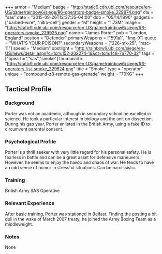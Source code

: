 +++
armor = "Medium"
badge = "http://static9.cdn.ubi.com/resource/en-US/game/rainbow6/siege/R6-operators-badge-smoke_229874.png"
ctu = "sas"
date = "2015-09-26T12:37:35-04:00"
dob = "05/14/1990"
gadgets = ["barbed-wire", "nitro-cell"]
gender = "M"
height = "1.73M"
image = "http://static9.cdn.ubi.com/resource/en-US/game/rainbow6/siege/R6-operators-smoke_229935.png"
name = "James Porter"
pob = "London, England"
positon = "Defender"
primaryWeapons = ["591a1", "fmg-9"]
quote = "WHAT'S YOUR POISON?"
secondaryWeapons = ["226-mk-25", "mac-11"]
speed = "Medium"
spotlight = "http://rainbow6.ubi.com/siege/en-US/news/detail.aspx?c=tcm:152-202274-16&ct=tcm:148-76770-32"
tags = ["opeartor","sas","smoke"]
thumbnail = "http://static9.cdn.ubi.com/resource/en-US/game/rainbow6/siege/R6-operators-list-smoke_229924.png"
title = "Smoke"
type = "operator"
unique = "compound-z8-remote-gas-grenade"
weight = "70KG"
+++

## Tactical Profile

### Background

Porter was not an academic, although in secondary school he excelled in science. He took a particular interest in biology and the unit on dissection. During his gap year, Porter enlisted in the British Army, using a fake ID to circumvent parental consent.

### Psychological Profile

Porter is a thrill seeker with very little regard for his personal safety. He is fearless in battle and can be a great asset for defensive maneuvers. However, he seems to enjoy the havoc and chaos of war. He tends to have an odd sense of humor in stressful situations. Can be narcissistic.

### Training

British Army
SAS Operative

### Relevant Experience

After basic training, Porter was stationed in Belfast. Finding the posting a bit dull in the wake of March 2007 treaty, he joined the Army Boxing Team as a middleweight.

### Notes

None
